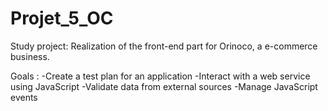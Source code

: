 # Projet_5_OC
Study project: 
Realization of the front-end part for Orinoco, a
e-commerce business.

Goals :
-Create a test plan for an application
-Interact with a web service using JavaScript
-Validate data from external sources
-Manage JavaScript events


